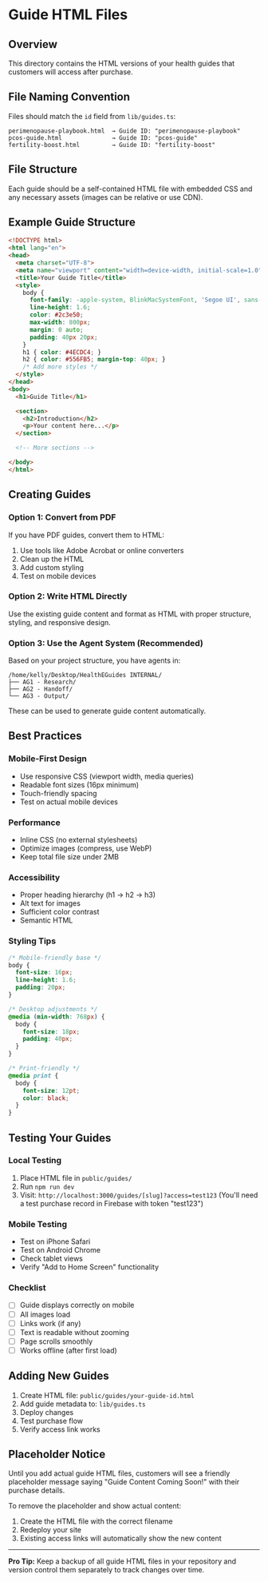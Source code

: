 # Guide HTML Files

## Overview
This directory contains the HTML versions of your health guides that customers will access after purchase.

## File Naming Convention
Files should match the `id` field from `lib/guides.ts`:

```
perimenopause-playbook.html  → Guide ID: "perimenopause-playbook"
pcos-guide.html              → Guide ID: "pcos-guide"
fertility-boost.html         → Guide ID: "fertility-boost"
```

## File Structure
Each guide should be a self-contained HTML file with embedded CSS and any necessary assets (images can be relative or use CDN).

## Example Guide Structure

```html
<!DOCTYPE html>
<html lang="en">
<head>
  <meta charset="UTF-8">
  <meta name="viewport" content="width=device-width, initial-scale=1.0">
  <title>Your Guide Title</title>
  <style>
    body {
      font-family: -apple-system, BlinkMacSystemFont, 'Segoe UI', sans-serif;
      line-height: 1.6;
      color: #2c3e50;
      max-width: 800px;
      margin: 0 auto;
      padding: 40px 20px;
    }
    h1 { color: #4ECDC4; }
    h2 { color: #556FB5; margin-top: 40px; }
    /* Add more styles */
  </style>
</head>
<body>
  <h1>Guide Title</h1>

  <section>
    <h2>Introduction</h2>
    <p>Your content here...</p>
  </section>

  <!-- More sections -->

</body>
</html>
```

## Creating Guides

### Option 1: Convert from PDF
If you have PDF guides, convert them to HTML:
1. Use tools like Adobe Acrobat or online converters
2. Clean up the HTML
3. Add custom styling
4. Test on mobile devices

### Option 2: Write HTML Directly
Use the existing guide content and format as HTML with proper structure, styling, and responsive design.

### Option 3: Use the Agent System (Recommended)
Based on your project structure, you have agents in:
```
/home/kelly/Desktop/HealthEGuides INTERNAL/
├── AG1 - Research/
├── AG2 - Handoff/
└── AG3 - Output/
```

These can be used to generate guide content automatically.

## Best Practices

### Mobile-First Design
- Use responsive CSS (viewport width, media queries)
- Readable font sizes (16px minimum)
- Touch-friendly spacing
- Test on actual mobile devices

### Performance
- Inline CSS (no external stylesheets)
- Optimize images (compress, use WebP)
- Keep total file size under 2MB

### Accessibility
- Proper heading hierarchy (h1 → h2 → h3)
- Alt text for images
- Sufficient color contrast
- Semantic HTML

### Styling Tips
```css
/* Mobile-friendly base */
body {
  font-size: 16px;
  line-height: 1.6;
  padding: 20px;
}

/* Desktop adjustments */
@media (min-width: 768px) {
  body {
    font-size: 18px;
    padding: 40px;
  }
}

/* Print-friendly */
@media print {
  body {
    font-size: 12pt;
    color: black;
  }
}
```

## Testing Your Guides

### Local Testing
1. Place HTML file in `public/guides/`
2. Run `npm run dev`
3. Visit: `http://localhost:3000/guides/[slug]?access=test123`
   (You'll need a test purchase record in Firebase with token "test123")

### Mobile Testing
- Test on iPhone Safari
- Test on Android Chrome
- Check tablet views
- Verify "Add to Home Screen" functionality

### Checklist
- [ ] Guide displays correctly on mobile
- [ ] All images load
- [ ] Links work (if any)
- [ ] Text is readable without zooming
- [ ] Page scrolls smoothly
- [ ] Works offline (after first load)

## Adding New Guides

1. Create HTML file: `public/guides/your-guide-id.html`
2. Add guide metadata to: `lib/guides.ts`
3. Deploy changes
4. Test purchase flow
5. Verify access link works

## Placeholder Notice

Until you add actual guide HTML files, customers will see a friendly placeholder message saying "Guide Content Coming Soon!" with their purchase details.

To remove the placeholder and show actual content:
1. Create the HTML file with the correct filename
2. Redeploy your site
3. Existing access links will automatically show the new content

---

**Pro Tip:** Keep a backup of all guide HTML files in your repository and version control them separately to track changes over time.
